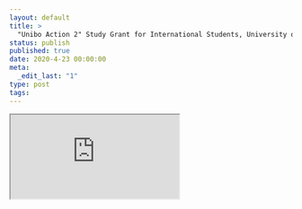 ```yaml
---
layout: default
title: >
  "Unibo Action 2" Study Grant for International Students, University of Bologna (Italy)
status: publish
published: true
date: 2020-4-23 00:00:00
meta:
  _edit_last: "1"
type: post
tags:
---
```

<div  id="qrcode"></div>
<div>
<iframe src="https://researchers.mq.edu.au/en/prizes/unibo-action-2-study-grant-for-international-students-university-">
</iframe>
</div>

<script type="text/javascript" src="/js/qr/qrcode.js"></script>
<script type="text/javascript">
new QRCode(document.getElementById("qrcode"), "https://researchers.mq.edu.au/en/prizes/unibo-action-2-study-grant-for-international-students-university-");
</script>
        